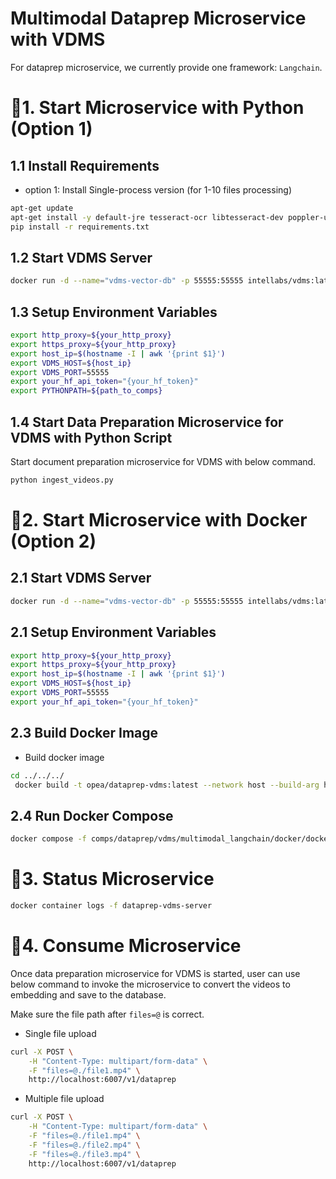 # Multimodal Dataprep Microservice with VDMS

For dataprep microservice, we currently provide one framework: `Langchain`.

# 🚀1. Start Microservice with Python (Option 1)

## 1.1 Install Requirements

- option 1: Install Single-process version (for 1-10 files processing)

```bash
apt-get update
apt-get install -y default-jre tesseract-ocr libtesseract-dev poppler-utils
pip install -r requirements.txt
```

## 1.2 Start VDMS Server

```bash
docker run -d --name="vdms-vector-db" -p 55555:55555 intellabs/vdms:latest
```

## 1.3 Setup Environment Variables

```bash
export http_proxy=${your_http_proxy}
export https_proxy=${your_http_proxy}
export host_ip=$(hostname -I | awk '{print $1}')
export VDMS_HOST=${host_ip}
export VDMS_PORT=55555
export your_hf_api_token="{your_hf_token}"
export PYTHONPATH=${path_to_comps}
```

## 1.4 Start Data Preparation Microservice for VDMS with Python Script

Start document preparation microservice for VDMS with below command.


```bash
python ingest_videos.py
```

# 🚀2. Start Microservice with Docker (Option 2)

## 2.1 Start VDMS Server


```bash
docker run -d --name="vdms-vector-db" -p 55555:55555 intellabs/vdms:latest
```


## 2.1 Setup Environment Variables

```bash
export http_proxy=${your_http_proxy}
export https_proxy=${your_http_proxy}
export host_ip=$(hostname -I | awk '{print $1}')
export VDMS_HOST=${host_ip}
export VDMS_PORT=55555
export your_hf_api_token="{your_hf_token}"
```

## 2.3 Build Docker Image

- Build docker image 
```bash
cd ../../../
 docker build -t opea/dataprep-vdms:latest --network host --build-arg https_proxy=$https_proxy --build-arg http_proxy=$http_proxy -f comps/dataprep/vdms/multimodal_langchain/docker/Dockerfile .

```


## 2.4 Run Docker Compose


```bash
docker compose -f comps/dataprep/vdms/multimodal_langchain/docker/docker-compose-dataprep-vdms.yaml up -d
```


# 🚀3. Status Microservice

```bash
docker container logs -f dataprep-vdms-server
```

# 🚀4. Consume Microservice

Once data preparation microservice for VDMS is started, user can use below command to invoke the microservice to convert the videos to embedding and save to the database.

Make sure the file path after `files=@` is correct.


- Single file upload

```bash
curl -X POST \
    -H "Content-Type: multipart/form-data" \
    -F "files=@./file1.mp4" \
    http://localhost:6007/v1/dataprep
```
- Multiple file upload

```bash
curl -X POST \
    -H "Content-Type: multipart/form-data" \
    -F "files=@./file1.mp4" \
    -F "files=@./file2.mp4" \
    -F "files=@./file3.mp4" \
    http://localhost:6007/v1/dataprep
```

